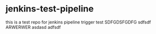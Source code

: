 # jenkins-test-pipeline
this is a test repo for jenkins pipeline trigger test
SDFGDSFGDFG
sdfsdf
ARWERWER
asdasd
adfsdf
